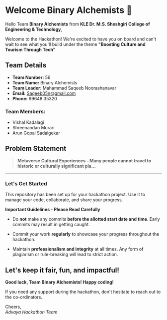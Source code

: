 # Welcome Binary Alchemists 👋

Hello Team **Binary Alchemists** from **KLE Dr. M.S. Sheshgiri College of Engineering & Technology**,

Welcome to the Hackathon! We're excited to have you on board and can't wait to see what you'll build under the theme **"Boosting Culture and Tourism Through Tech"** 

## Team Details

- **Team Number:** 56  
- **Team Name:** Binary Alchemists
- **Team Leader:** Mahammad Saqeeb Noorashanavar  
- **Email:** Saqeeb05n@gmail.com  
- **Phone:** 99648 35320  

### Team Members:
- Vishal Kadalagi 
- Shreenandan Murari 
- Arun Gopal Sadalgekar 

## Problem Statement

> **Metaverse Cultural Experiences - Many people cannot travel to historic or culturally significant pla...**

---

### Let's Get Started 

This repository has been set up for your hackathon project. Use it to manage your code, collaborate, and share your progress.

**Important Guidelines - Please Read Carefully**

- Do **not** make any commits **before the allotted start date and time**. Early commits may result in getting caught.
- Commit your work **regularly** to showcase your progress throughout the hackathon.

- Maintain **professionalism and integrity** at all times. Any form of plagiarism or rule-breaking will lead to strict action.

Let's keep it fair, fun, and impactful! 
---

**Good luck, Team Binary Alchemists! Happy coding!**

If you need any support during the hackathon, don't hesitate to reach out to the co-ordinators.

Cheers,  
_Advaya Hackathon Team_